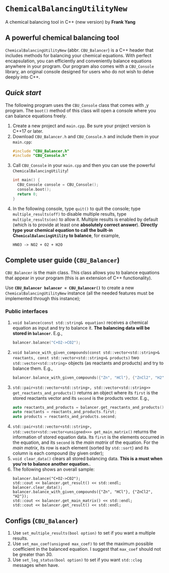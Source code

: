 # `ChemicalBalancingUtilityNew`
A chemical balancing tool in C++ (new version) by **Frank Yang**

## A powerful chemical balancing tool
`ChemicalBalancingUtilityNew` (abbr. `CBU_Balancer`) is a C++ header that includes methods for balancing your chemical equations. With perfect encapsulation, you can efficiently and conveniently balance equations anywhere in your program. Our program also comes with a `CBU_Console` library, an original console designed for users who do not wish to delve deeply into C++.

## _Quick start_
The following program uses the `CBU_Console` class that comes with ,y program. The `boot()` method of this class will open a console where you can balance equations freely.
1. Create a new project and `main.cpp`. Be sure your project version is C++17 or later.
2. Download `CBU_Balancer.h` and `CBU_Console.h` and include them in your `main.cpp`:
   ```cpp
   #include "CBU_Balancer.h"
   #include "CBU_Console.h"
   ```
3. Call `CBU_Console` in your `main.cpp` and then you can use the powerful `ChemicalBalancingUtility`!
   ```cpp
   int main() {
     CBU_Console console = CBU_Console();
     console.boot();
     return 0;
   }
   ```
4. In the following console, type `quit()` to quit the console; type `multiple_results(off)` to disable multiple results, type `multiple_results(on)` to allow it. Multiple results is enabled by default (which is to provide at least one **absolutely correct answer**). **Directly type your chemical equation to call the built-in C`hemicalBalancingUtility` to balance**, for example,
   ```
   HNO3 -> NO2 + O2 + H2O
   ```


## Complete user guide (`CBU_Balancer`)
`CBU_Balancer` is the main class. This class allows you to balance equations that appear in your program (this is an extension of C++ functionality).

Use **`CBU_Balancer balancer = CBU_Balancer()`** to create a new `ChemicalBalancingUtilityNew` instance (all the needed features must be implemented through this instance);

### Public interfaces
1. `void balance(const std::string& equation)` receives a chemical equation as input and try to balance it. **The balancing data will be stored in `balancer`**. E.g.,
   ```cpp
   balancer.balance("C+O2->CO2");
   ```
2. `void balance_with_given_compounds(const std::vector<std::string>& reactants, const std::vector<std::string>& products)` two `std::vector<std::string>` objects (as reactants and products) and try to balance them. E.g.,
   ```cpp
   balancer.balance_with_given_compounds({"Zn", "HCl"}, {"ZnCl2", "H2"});
   ```
3. `std::pair<std::vector<std::string>, std::vector<std::string>> get_reactants_and_products()` returns an object where its `first` is the stored reactants vector and its `second` is the products vector. E.g.,
   ```cpp
   auto reactants_and_products = balancer.get_reactants_and_products();
   auto reactants = reactants_and_products.first;
   auto products = reactants_and_products.second;
   ```
4. `std::pair<std::vector<std::string>, std::vector<std::vector<unsigned>>> get_main_matrix()` returns the information of stored equation data. Its `first` is the elements occurred in the equation, and its `second` is the _main matrix_ of the equation. For the _main matrix_, its row is each element (sorted by `std::sort`) and its column is each compound (by given order);
5. `void clear_data()` clears all stored balancing data. **This is a must when you're to balance another equation.**.
6. The following shows an overall sample:
   ```
   balancer.balance("C+O2->CO2");
   std::cout << balancer.get_result() << std::endl;
   balancer.clear_data();
   balancer.balance_with_given_compounds({"Zn", "HCl"}, {"ZnCl2", "H2"});
   std::cout << balancer.get_main_matrix() << std::endl;
   std::cout << balancer.get_result() << std::endl;
   ```

## Configs (`CBU_Balancer`)
1. Use `set_multiple_results(bool option)` to set if you want a multiple results.
2. Use `set_max_coef(unsigned max_coef)` to set the maximum possible coefficient in the balanced equation. I suggest that `max_coef` should not be greater than 30.
3. Use `set_log_status(bool option)` to set if you want `std::clog` messages when have. 

